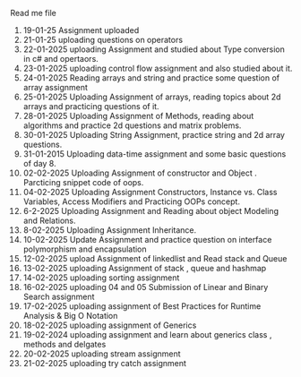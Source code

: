 Read me file
1. 19-01-25 Assignment uploaded
2. 21-01-25 uploading questions on operators
3. 22-01-2025 uploading Assignment and studied about Type conversion in c# and opertaors.
4. 23-01-2025 uploading control flow assignment and also studied about it.
5. 24-01-2025 Reading arrays and string and practice some question of array assignment
6. 25-01-2025 Uploading Assignment of arrays, reading topics about 2d arrays and practicing questions of it.
7. 28-01-2025 Uploading Assignment of Methods, reading about algorithms and practice 2d questions and matrix problems.
8. 30-01-2025 Uploading String Assignment, practice string and 2d array questions.
9. 31-01-2015 Uploading data-time assignment and some basic questions of day 8.
10. 02-02-2025 Uploading Assignment of constructor and Object . Parcticing snippet code of oops.
11. 04-02-2025 Uploading Assignment Constructors, Instance vs. Class Variables, Access Modifiers and Practicing OOPs concept.
12. 6-2-2025 Uploading Assignment and Reading about object Modeling and Relations.
13. 8-02-2025 Uploading Assignment Inheritance.
14. 10-02-2025 Update Assignment and practice question on interface polymorphism and encapsulation
15. 12-02-2025 upload Assignment of linkedlist and Read stack and Queue
16. 13-02-2025 uploading Assignment of stack , queue and hashmap
17. 14-02-2025 uploading sorting assignment
18. 16-02-2025 uploading 04 and 05 Submission of Linear and Binary Search assignment
19. 17-02-2025 uploading assignment of Best Practices for Runtime Analysis & Big O Notation
20. 18-02-2025 uploading assignment of Generics
21. 19-02-2024 uploading assignment and learn about generics class , methods and delgates
22. 20-02-2025 uploading stream assignment
23. 21-02-2025 uploading try catch assignment
